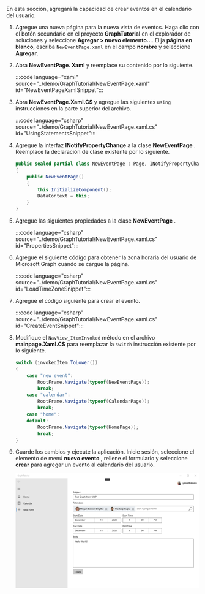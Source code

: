 <!-- markdownlint-disable MD002 MD041 -->

En esta sección, agregará la capacidad de crear eventos en el calendario del usuario.

1. Agregue una nueva página para la nueva vista de eventos. Haga clic con el botón secundario en el proyecto **GraphTutorial** en el explorador de soluciones y seleccione **Agregar > nuevo elemento..**.. Elija **página en blanco**, escriba `NewEventPage.xaml` en el campo **nombre** y seleccione **Agregar**.

1. Abra **NewEventPage. Xaml** y reemplace su contenido por lo siguiente.

    :::code language="xaml" source="../demo/GraphTutorial/NewEventPage.xaml" id="NewEventPageXamlSnippet":::

1. Abra **NewEventPage.Xaml.CS** y agregue las siguientes `using` instrucciones en la parte superior del archivo.

    :::code language="csharp" source="../demo/GraphTutorial/NewEventPage.xaml.cs" id="UsingStatementsSnippet":::

1. Agregue la interfaz **INotifyPropertyChange** a la clase **NewEventPage** . Reemplace la declaración de clase existente por lo siguiente.

    ```csharp
    public sealed partial class NewEventPage : Page, INotifyPropertyChanged
    {
        public NewEventPage()
        {
            this.InitializeComponent();
            DataContext = this;
        }
    }
    ```

1. Agregue las siguientes propiedades a la clase **NewEventPage** .

    :::code language="csharp" source="../demo/GraphTutorial/NewEventPage.xaml.cs" id="PropertiesSnippet":::

1. Agregue el siguiente código para obtener la zona horaria del usuario de Microsoft Graph cuando se cargue la página.

    :::code language="csharp" source="../demo/GraphTutorial/NewEventPage.xaml.cs" id="LoadTimeZoneSnippet":::

1. Agregue el código siguiente para crear el evento.

    :::code language="csharp" source="../demo/GraphTutorial/NewEventPage.xaml.cs" id="CreateEventSnippet":::

1. Modifique el `NavView_ItemInvoked` método en el archivo **mainpage.Xaml.CS** para reemplazar la `switch` instrucción existente por lo siguiente.

    ```csharp
    switch (invokedItem.ToLower())
    {
        case "new event":
            RootFrame.Navigate(typeof(NewEventPage));
            break;
        case "calendar":
            RootFrame.Navigate(typeof(CalendarPage));
            break;
        case "home":
        default:
            RootFrame.Navigate(typeof(HomePage));
            break;
    }
    ```

1. Guarde los cambios y ejecute la aplicación. Inicie sesión, seleccione el elemento de menú **nuevo evento** , rellene el formulario y seleccione **crear** para agregar un evento al calendario del usuario.

    ![Captura de pantalla de la página de evento nueva](images/create-event-01.png)
